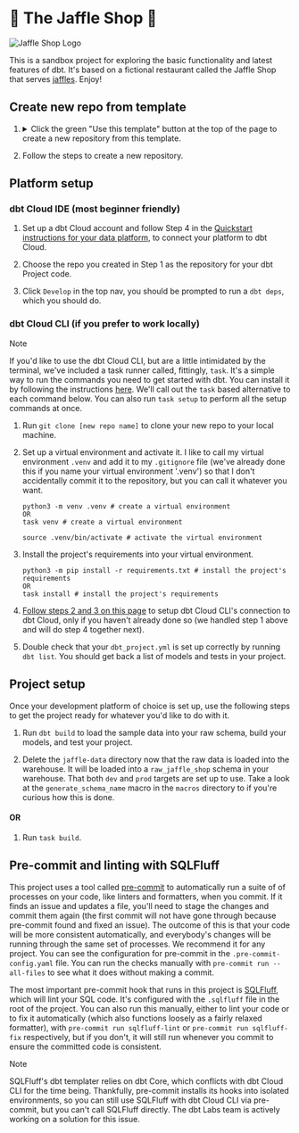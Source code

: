 # 🥪 The Jaffle Shop 🦘

![Jaffle Shop Logo](https://github.com/dbt-labs/jaffle-shop/assets/91998347/bfba27af-04bf-48fb-8a2d-99a1965a9a25)

This is a sandbox project for exploring the basic functionality and latest features of dbt. It's based on a fictional restaurant called the Jaffle Shop that serves [jaffles](https://en.wikipedia.org/wiki/Pie_iron). Enjoy!

## Create new repo from template

1. <details>
   <summary>Click the green "Use this template" button at the top of the page to create a new repository from this template.</summary>

   ![Click 'Use this template'](/.github/static/use-template.gif)
   </details>

2. Follow the steps to create a new repository.

## Platform setup

### dbt Cloud IDE (most beginner friendly)

1. Set up a dbt Cloud account and follow Step 4 in the [Quickstart instructions for your data platform](https://docs.getdbt.com/quickstarts), to connect your platform to dbt Cloud.

2. Choose the repo you created in Step 1 as the repository for your dbt Project code.

3. Click `Develop` in the top nav, you should be prompted to run a `dbt deps`, which you should do.

### dbt Cloud CLI (if you prefer to work locally)

> [!NOTE]
> If you'd like to use the dbt Cloud CLI, but are a little intimidated by the terminal, we've included a task runner called, fittingly, `task`. It's a simple way to run the commands you need to get started with dbt. You can install it by following the instructions [here](https://taskfile.dev/#/installation). We'll call out the `task` based alternative to each command below. You can also run `task setup` to perform all the setup commands at once.

1. Run `git clone [new repo name]` to clone your new repo to your local machine.

2. Set up a virtual environment and activate it. I like to call my virtual environment `.venv` and add it to my `.gitignore` file (we've already done this if you name your virtual environment '.venv') so that I don't accidentally commit it to the repository, but you can call it whatever you want.

   ```shell
   python3 -m venv .venv # create a virtual environment
   OR
   task venv # create a virtual environment

   source .venv/bin/activate # activate the virtual environment
   ```

3. Install the project's requirements into your virtual environment.

   ```shell
   python3 -m pip install -r requirements.txt # install the project's requirements
   OR
   task install # install the project's requirements
   ```

4. [Follow steps 2 and 3 on this page](https://cloud.getdbt.com/cloud-cli) to setup dbt Cloud CLI's connection to dbt Cloud, only if you haven't already done so (we handled step 1 above and will do step 4 together next).

5. Double check that your `dbt_project.yml` is set up correctly by running `dbt list`. You should get back a list of models and tests in your project.

## Project setup

Once your development platform of choice is set up, use the following steps to get the project ready for whatever you'd like to do with it.

1. Run `dbt build` to load the sample data into your raw schema, build your models, and test your project.

2. Delete the `jaffle-data` directory now that the raw data is loaded into the warehouse. It will be loaded into a `raw_jaffle_shop` schema in your warehouse. That both `dev` and `prod` targets are set up to use. Take a look at the `generate_schema_name` macro in the `macros` directory to if you're curious how this is done.

#### OR

1. Run `task build`.

## Pre-commit and linting with SQLFluff

This project uses a tool called [pre-commit](https://pre-commit.com/) to automatically run a suite of of processes on your code, like linters and formatters, when you commit. If it finds an issue and updates a file, you'll need to stage the changes and commit them again (the first commit will not have gone through because pre-commit found and fixed an issue). The outcome of this is that your code will be more consistent automatically, and everybody's changes will be running through the same set of processes. We recommend it for any project. You can see the configuration for pre-commit in the `.pre-commit-config.yaml` file. You can run the checks manually with `pre-commit run --all-files` to see what it does without making a commit.

The most important pre-commit hook that runs in this project is [SQLFluff](https://sqlfluff.com/), which will lint your SQL code. It's configured with the `.sqlfluff` file in the root of the project. You can also run this manually, either to lint your code or to fix it automatically (which also functions loosely as a fairly relaxed formatter), with `pre-commit run sqlfluff-lint` or `pre-commit run sqlfluff-fix` respectively, but if you don't, it will still run whenever you commit to ensure the committed code is consistent.

> [!NOTE]
> SQLFluff's dbt templater relies on dbt Core, which conflicts with dbt Cloud CLI for the time being. Thankfully, pre-commit installs its hooks into isolated environments, so you can still use SQLFluff with dbt Cloud CLI via pre-commit, but you can't call SQLFluff directly. The dbt Labs team is actively working on a solution for this issue.
